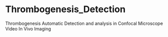 # Thrombogenesis_Detection

Thrombogenesis Automatic Detection and analysis in Confocal Microscope Video In Vivo Imaging 
